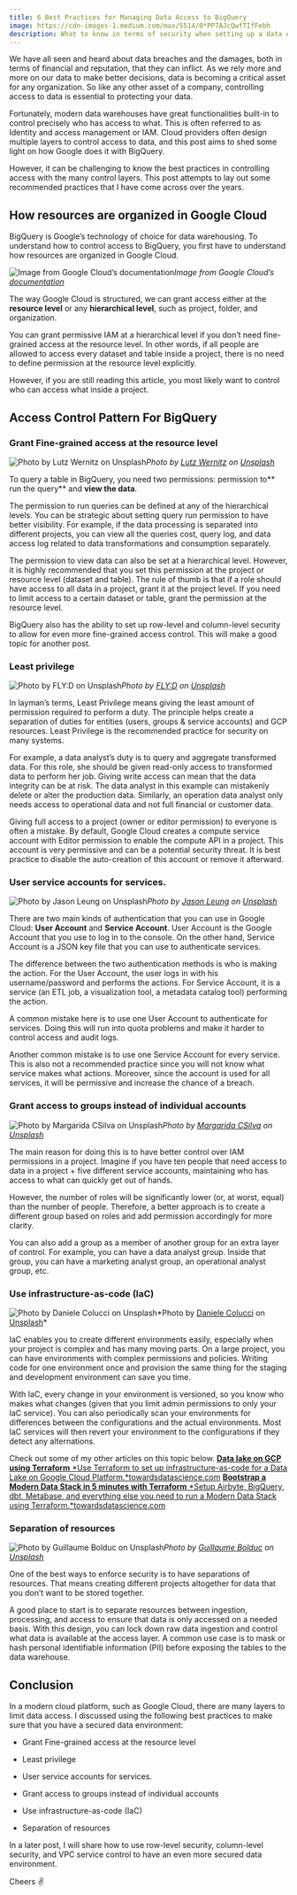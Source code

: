 ```yaml
---
title: 6 Best Practices for Managing Data Access to BigQuery
image: https://cdn-images-1.medium.com/max/5514/0*PP7AJcQwfTIfFebh
description: What to know in terms of security when setting up a data environment in BigQuery.
---
```


We have all seen and heard about data breaches and the damages, both in terms of financial and reputation, that they can inflict. As we rely more and more on our data to make better decisions, data is becoming a critical asset for any organization. So like any other asset of a company, controlling access to data is essential to protecting your data.

Fortunately, modern data warehouses have great functionalities built-in to control precisely who has access to what. This is often referred to as Identity and access management or IAM. Cloud providers often design multiple layers to control access to data, and this post aims to shed some light on how Google does it with BigQuery.

However, it can be challenging to know the best practices in controlling access with the many control layers. This post attempts to lay out some recommended practices that I have come across over the years.

## How resources are organized in Google Cloud

BigQuery is Google’s technology of choice for data warehousing. To understand how to control access to BigQuery, you first have to understand how resources are organized in Google Cloud.

![Image from Google Cloud’s [documentation](https://cloud.google.com/resource-manager/docs/cloud-platform-resource-hierarchy?hl=zh-tw)](https://cdn-images-1.medium.com/max/2000/0*E6R2SWvEWvV6r-66)*Image from Google Cloud’s [documentation](https://cloud.google.com/resource-manager/docs/cloud-platform-resource-hierarchy?hl=zh-tw)*

The way Google Cloud is structured, we can grant access either at the **resource level** or any **hierarchical level**, such as project, folder, and organization.

You can grant permissive IAM at a hierarchical level if you don’t need fine-grained access at the resource level. In other words, if all people are allowed to access every dataset and table inside a project, there is no need to define permission at the resource level explicitly.

However, if you are still reading this article, you most likely want to control who can access what inside a project.

## Access Control Pattern For BigQuery

### Grant Fine-grained access at the resource level

![Photo by [Lutz Wernitz](https://unsplash.com/@luwe83?utm_source=medium&utm_medium=referral) on [Unsplash](https://unsplash.com?utm_source=medium&utm_medium=referral)](https://cdn-images-1.medium.com/max/12032/0*gqU7truTlM-gofyK)*Photo by [Lutz Wernitz](https://unsplash.com/@luwe83?utm_source=medium&utm_medium=referral) on [Unsplash](https://unsplash.com?utm_source=medium&utm_medium=referral)*

To query a table in BigQuery, you need two permissions: permission to** run the query** and **view the data**.

The permission to run queries can be defined at any of the hierarchical levels. You can be strategic about setting query run permission to have better visibility. For example, if the data processing is separated into different projects, you can view all the queries cost, query log, and data access log related to data transformations and consumption separately.

The permission to view data can also be set at a hierarchical level. However, it is highly recommended that you set this permission at the project or resource level (dataset and table). The rule of thumb is that if a role should have access to all data in a project, grant it at the project level. If you need to limit access to a certain dataset or table, grant the permission at the resource level.

BigQuery also has the ability to set up row-level and column-level security to allow for even more fine-grained access control. This will make a good topic for another post.

### Least privilege

![Photo by [FLY:D](https://unsplash.com/@flyd2069?utm_source=medium&utm_medium=referral) on [Unsplash](https://unsplash.com?utm_source=medium&utm_medium=referral)](https://cdn-images-1.medium.com/max/13900/0*L3V0OTD3bjZuGqX8)*Photo by [FLY:D](https://unsplash.com/@flyd2069?utm_source=medium&utm_medium=referral) on [Unsplash](https://unsplash.com?utm_source=medium&utm_medium=referral)*

In layman’s terms, Least Privilege means giving the least amount of permission required to perform a duty. The principle helps create a separation of duties for entities (users, groups & service accounts) and GCP resources. Least Privilege is the recommended practice for security on many systems.

For example, a data analyst’s duty is to query and aggregate transformed data. For this role, she should be given read-only access to transformed data to perform her job. Giving write access can mean that the data integrity can be at risk. The data analyst in this example can mistakenly delete or alter the production data. Similarly, an operation data analyst only needs access to operational data and not full financial or customer data.

Giving full access to a project (owner or editor permission) to everyone is often a mistake. By default, Google Cloud creates a compute service account with Editor permission to enable the compute API in a project. This account is very permissive and can be a potential security threat. It is best practice to disable the auto-creation of this account or remove it afterward.

### User service accounts for services.

![Photo by [Jason Leung](https://unsplash.com/@ninjason?utm_source=medium&utm_medium=referral) on [Unsplash](https://unsplash.com?utm_source=medium&utm_medium=referral)](https://cdn-images-1.medium.com/max/12336/0*qCZUyRhi00BuBrDo)*Photo by [Jason Leung](https://unsplash.com/@ninjason?utm_source=medium&utm_medium=referral) on [Unsplash](https://unsplash.com?utm_source=medium&utm_medium=referral)*

There are two main kinds of authentication that you can use in Google Cloud: **User Account** and **Service Account**. User Account is the Google Account that you use to log in to the console. On the other hand, Service Account is a JSON key file that you can use to authenticate services.

The difference between the two authentication methods is who is making the action. For the User Account, the user logs in with his username/password and performs the actions. For Service Account, it is a service (an ETL job, a visualization tool, a metadata catalog tool) performing the action.

A common mistake here is to use one User Account to authenticate for services. Doing this will run into quota problems and make it harder to control access and audit logs.

Another common mistake is to use one Service Account for every service. This is also not a recommended practice since you will not know what service makes what actions. Moreover, since the account is used for all services, it will be permissive and increase the chance of a breach.

### Grant access to groups instead of individual accounts

![Photo by [Margarida CSilva](https://unsplash.com/@marg_cs?utm_source=medium&utm_medium=referral) on [Unsplash](https://unsplash.com?utm_source=medium&utm_medium=referral)](https://cdn-images-1.medium.com/max/8544/0*m5UllFY6THLvf44w)*Photo by [Margarida CSilva](https://unsplash.com/@marg_cs?utm_source=medium&utm_medium=referral) on [Unsplash](https://unsplash.com?utm_source=medium&utm_medium=referral)*

The main reason for doing this is to have better control over IAM permissions in a project. Imagine if you have ten people that need access to data in a project + five different service accounts, maintaining who has access to what can quickly get out of hands.

However, the number of roles will be significantly lower (or, at worst, equal) than the number of people. Therefore, a better approach is to create a different group based on roles and add permission accordingly for more clarity.

You can also add a group as a member of another group for an extra layer of control. For example, you can have a data analyst group. Inside that group, you can have a marketing analyst group, an operational analyst group, etc.

### Use infrastructure-as-code (IaC)

![Photo by [Daniele Colucci](https://unsplash.com/@daniele71043?utm_source=medium&utm_medium=referral) on [Unsplash](https://unsplash.com?utm_source=medium&utm_medium=referral)](https://cdn-images-1.medium.com/max/12000/0*we_mCHgThJW2j9J_)*Photo by [Daniele Colucci](https://unsplash.com/@daniele71043?utm_source=medium&utm_medium=referral) on [Unsplash](https://unsplash.com?utm_source=medium&utm_medium=referral)*

IaC enables you to create different environments easily, especially when your project is complex and has many moving parts. On a large project, you can have environments with complex permissions and policies. Writing code for one environment once and provision the same thing for the staging and development environment can save you time.

With IaC, every change in your environment is versioned, so you know who makes what changes (given that you limit admin permissions to only your IaC service). You can also periodically scan your environments for differences between the configurations and the actual environments. Most IaC services will then revert your environment to the configurations if they detect any alternations.

Check out some of my other articles on this topic below.
[**Data lake on GCP using Terraform**
*Use Terraform to set up infrastructure-as-code for a Data Lake on Google Cloud Platform.*towardsdatascience.com](https://towardsdatascience.com/data-lake-on-gcp-using-terraform-469062a205ad)
[**Bootstrap a Modern Data Stack in 5 minutes with Terraform**
*Setup Airbyte, BigQuery, dbt, Metabase, and everything else you need to run a Modern Data Stack using Terraform.*towardsdatascience.com](https://towardsdatascience.com/bootstrap-a-modern-data-stack-in-5-minutes-with-terraform-32342ee10e79)

### Separation of resources

![Photo by [Guillaume Bolduc](https://unsplash.com/@guibolduc?utm_source=medium&utm_medium=referral) on [Unsplash](https://unsplash.com?utm_source=medium&utm_medium=referral)](https://cdn-images-1.medium.com/max/8860/0*0fBNOC6XmSOVRNGe)*Photo by [Guillaume Bolduc](https://unsplash.com/@guibolduc?utm_source=medium&utm_medium=referral) on [Unsplash](https://unsplash.com?utm_source=medium&utm_medium=referral)*

One of the best ways to enforce security is to have separations of resources. That means creating different projects altogether for data that you don’t want to be stored together.

A good place to start is to separate resources between ingestion, processing, and access to ensure that data is only accessed on a needed basis. With this design, you can lock down raw data ingestion and control what data is available at the access layer. A common use case is to mask or hash personal identifiable information (PII) before exposing the tables to the data warehouse.

## Conclusion

In a modern cloud platform, such as Google Cloud, there are many layers to limit data access. I discussed using the following best practices to make sure that you have a secured data environment:

* Grant Fine-grained access at the resource level

* Least privilege

* User service accounts for services.

* Grant access to groups instead of individual accounts

* Use infrastructure-as-code (IaC)

* Separation of resources

In a later post, I will share how to use row-level security, column-level security, and VPC service control to have an even more secured data environment.

Cheers ✌️
